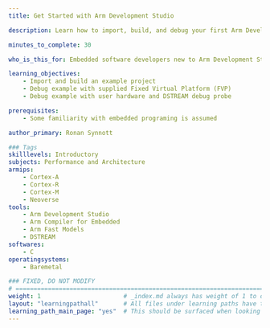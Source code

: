 ```yaml
---
title: Get Started with Arm Development Studio

description: Learn how to import, build, and debug your first Arm Development Studio project

minutes_to_complete: 30   

who_is_this_for: Embedded software developers new to Arm Development Studio to get familiar with main features.

learning_objectives: 
    - Import and build an example project
    - Debug example with supplied Fixed Virtual Platform (FVP)
    - Debug example with user hardware and DSTREAM debug probe

prerequisites:
    - Some familiarity with embedded programing is assumed

author_primary: Ronan Synnott

### Tags
skilllevels: Introductory
subjects: Performance and Architecture
armips:
    - Cortex-A
    - Cortex-R
    - Cortex-M
    - Neoverse
tools:
    - Arm Development Studio
    - Arm Compiler for Embedded
    - Arm Fast Models
    - DSTREAM
softwares:
    - C
operatingsystems:
    - Baremetal

### FIXED, DO NOT MODIFY
# ================================================================================
weight: 1                       # _index.md always has weight of 1 to order correctly
layout: "learningpathall"       # All files under learning paths have this same wrapper
learning_path_main_page: "yes"  # This should be surfaced when looking for related content. Only set for _index.md of learning path content.
---
```

